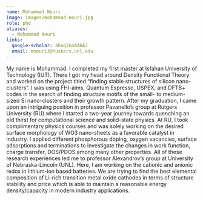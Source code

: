 ```yaml
---
name: Mohammad Nouri
image: images/mohammad-nouri.jpg
role: phd
aliases:
  - Mohammad Nouri
links:
  google-scholar: ahaqZnoAAAAJ
  email: mnouri3@huskers.unl.edu
---
```


My name is Mohammad. I completed my first master at Isfahan University of Technology (IUT). There I got my head around Density Functional Theory and worked on the project titled “finding stable structures of silicon nano-clusters”. I was using FHI-aims, Quantum Espresso, USPEX, and DFTB+ codes in the search of finding structure motifs of the small- to medium-sized Si nano-clusters and their growth pattern. After my graduation, I came upon an intriguing position in professor Pavanello’s group at Rutgers University (RU) where I started a two-year journey towards quenching an old thirst for computational science and solid-state physics. At RU, I took complimentary physics courses and was solely working on the desired surface morphology of WO3 nano-sheets as a favorable catalyst in industry. I applied different phosphorous doping, oxygen vacancies, surface adsorptions and terminations to investigate the changes in work function, charge transfer, DOS/PDOS among many other properties. All of these research experiences led me to professor Alexandrov’s group at University of Nebraska-Lincoln (UNL). Here, I am working on the cationic and anionic redox in lithium-ion based batteries. We are trying to find the best elemental composition of Li-rich transition metal oxide cathodes in terms of structure stability and price which is able to maintain a reasonable energy density/capacity in modern industry applications.
